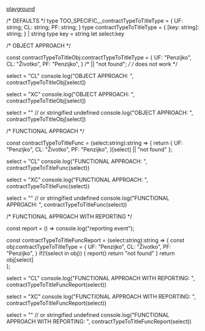 [playground](https://www.typescriptlang.org/play?#code/PQKgBAIgogYgggVQDIBUDKYTAFABcCeADgKZgoDy5A+mgApQDCAkjEw1VQMYD2AdrgCcAhp1woixFNxQBLXABtJEsAF4wAb2xhtYBDABcYAM6CZvAOYBuLToZJDJgWas3ttA8dMXrAXzzKefmFRcRIpWQUlElUNMABtAGtifAcvcwBdVKdvMB8wAB9PbPN-aKT8GMdnbEVcY2JFUX1y7GxQMHIAIQApRhQwOFpaACVyOAYACUwcbECTMEDBETEJcLlFcgAjACt9ReCVsOl1qNI1TR1dDwAiWmJeAC8ZbYTua4AaVzA7Q2vAX0AZAA3bi4V4fL7uX53R7PMGfPLtfKFa68EFgABm3AArrwACbXSzTMDtXHcYhGMCouoAd24AgS01aRgaxFEMWudmusz4Rm4igAdPJuOYABTXLq9Bj9QYjMaTX7vBZ8JYhVbHSJbbZxZmNXDpACUTJZbLU1wAGgwuXM+cRBcKxRK+gMhqNxhMFUqgstQpJ1RsdtrjXrDdgday6qbrsTgGA6UVnDJ0TJiLiwDjccQk7wU9zeLyBULReKek6Za75WAPp6VYdfRF-Vqw6IDa12jAEAA5KVMcgduBIZ2yt2M3PzfbetX14gwHGcGIipu4fRVCz65dpVQAPg0XwExFwWIEvB3l0ueih9yeLzen1PtnslYBwNBN6+l0hlehV7hXx8gd16QFMiVIYtieJcj41ihkG7KcqONp2kW7ZdigPZ9gOZZyu6laKuOqpHFOM68JwC5BvqIaLuyFpWjyCGFmKyHdr2-aDuW2FVnhtZrJEREkYu5FGrq7JRsAMZxiu5iJsmqbppmZg5taBb2tcjGocxGEulhHqcT63GKLxpG6gJbTgKpaEsZhw4AOpMCgUzDFAtDkMMqEdgA4iOcx1HuhB0hGYAivqW6evmtr0dcPl+c4YDEIC9y4Nc+pQV51YHLpfrTrOwzEL5Aj+YZ4brsUa4ScFFw6Cl3A7HsyppZOJw+jE5V3uen6XrCr53toPyPkCII-l1YAfrc7XXuClx+JciYigAhAVbJmLGOzkSeXWRXlgVvjoe4HkelYgZi6ZchNu77oex5VY2QaAZc2CQYJ4awUgNF5nRylmeprFYWANl2WADlOS5TDudptUTgRJy8dluW4PNuDGZRprUfBSlIZ2THoV91m2fZjnOa5bmg16+F1pDWU5X5cMIzBkbRrGAjxhYUkpmmeJydmuIo2F73o2pmOWZMP04-9eNAyDOGpeDpM8eTMNU-qQA)

/* DEFAULTS */
type TOO_SPECIFIC__contractTypeToTitleType = {
    UF: string;
    CL: string;
    PF: string;
}
type contractTypeToTitleType = { [key: string]: string; } | string
type key = string
let select:key

/* OBJECT APPROACH */

const contractTypeToTitleObj:contractTypeToTitleType = {
    UF: "Penzijko",
    CL: "Životko",
    PF: "Penzijko",
} /* || "not found"; */ /* does not work */

select = "CL"
console.log("OBJECT APPROACH: ", contractTypeToTitleObj[select])

select = "XC"
console.log("OBJECT APPROACH: ", contractTypeToTitleObj[select])

select = "" // or stringified undefined
console.log("OBJECT APPROACH: ", contractTypeToTitleObj[select])

/* FUNCTIONAL APPROACH */

const contractTypeToTitleFunc = (select:string):string => {
    return {
        UF: "Penzijko",
        CL: "Životko",
        PF: "Penzijko",
    }[select] || "not found"
};

select = "CL"
console.log("FUNCTIONAL APPROACH: ", contractTypeToTitleFunc(select))

select = "XC"
console.log("FUNCTIONAL APPROACH: ", contractTypeToTitleFunc(select))

select = "" // or stringified undefined
console.log("FUNCTIONAL APPROACH: ", contractTypeToTitleFunc(select))

/* FUNCTIONAL APPROACH WITH REPORTING */

const report = () => console.log("reporting event");

const contractTypeToTitleFuncReport = (select:string):string => {
    const obj:contractTypeToTitleType = {
        UF: "Penzijko",
        CL: "Životko",
        PF: "Penzijko",
    }
    if(!(select in obj)) {
        report()
        return "not found"
    }
    return obj[select]     
};

select = "CL"
console.log("FUNCTIONAL APPROACH WITH REPORTING: ", contractTypeToTitleFuncReport(select))

select = "XC"
console.log("FUNCTIONAL APPROACH WITH REPORTING: ", contractTypeToTitleFuncReport(select))

select = "" // or stringified undefined
console.log("FUNCTIONAL APPROACH WITH REPORTING: ", contractTypeToTitleFuncReport(select))

